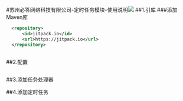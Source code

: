 #苏州必答网络科技有限公司-定时任务模块-使用说明[![](https://jitpack.io/v/xuejike/bd_time_task.svg)](https://jitpack.io/#xuejike/bd_time_task)
##1.引库
###添加Maven库
```xml
  <repository>
      <id>jitpack.io</id>
      <url>https://jitpack.io</url>
  </repository>
```

```xml

```


##2.配置
```xml

```

##3.添加任务处理器

##4.添加定时任务